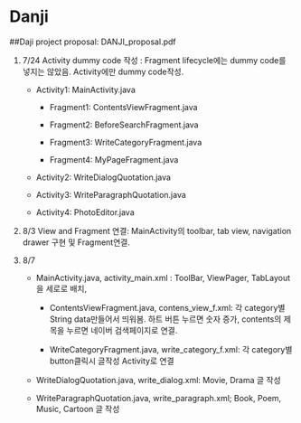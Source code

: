 # Danji
##Daji project proposal: DANJI_proposal.pdf


1. 7/24 Activity dummy code 작성 : Fragment lifecycle에는 dummy code를 넣지는 않았음. Activity에만 dummy code작성. 

    - Activity1: MainActivity.java

        * Fragment1: ContentsViewFragment.java

        * Fragment2: BeforeSearchFragment.java

        * Fragment3: WriteCategoryFragment.java

        * Fragment4: MyPageFragment.java

    - Activity2: WriteDialogQuotation.java

    - Activity3: WriteParagraphQuotation.java

    - Activity4: PhotoEditor.java

2. 8/3 View and Fragment 연결: MainActivity의 toolbar, tab view, navigation drawer 구현 및 Fragment연결.

3. 8/7

    - MainActivity.java, activity_main.xml : ToolBar, ViewPager, TabLayout을 세로로 배치, 

        * ContentsViewFragment.java, contens_view_f.xml: 각 category별 String data만들어서 띄워봄. 하트 버튼 누르면 숫자 증가, contents의 제목을 누르면 네이버 검색페이지로 연결. 

        * WriteCategoryFragment.java, write_category_f.xml: 각 category별 button클릭시 글작성 Activity로 연결 

    - WriteDialogQuotation.java, write_dialog.xml: Movie, Drama 글 작성

    - WriteParagraphQuotation.java, write_paragraph.xml; Book, Poem, Music, Cartoon 글 작성

